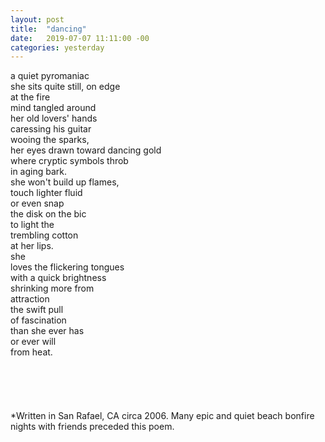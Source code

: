```yaml
---
layout: post
title:  "dancing"
date:   2019-07-07 11:11:00 -00
categories: yesterday
---
```



a quiet pyromaniac<br/>
she sits quite still, on edge<br/>
at the fire<br/>
mind tangled around<br/>
her old lovers' hands<br/>
caressing his guitar<br/>
wooing the sparks,<br/>
her eyes drawn toward dancing gold<br/>
where cryptic symbols throb<br/>
in aging bark.<br/>
she won't build up flames,<br/>
touch lighter fluid<br/>
or even snap<br/>
the disk on the bic<br/>
to light the<br/>
trembling cotton<br/>
at her lips.<br/>
she<br/>
loves the flickering tongues<br/>
with a quick brightness<br/>
shrinking more from<br/>
attraction<br/>
the swift pull<br/>
of fascination<br/>
than she ever has<br/>
or ever will<br/>
from heat.<br/>
<br/>
<br/>
<br/>
<br/>
<br/>
*Written in San Rafael, CA circa 2006. Many epic and quiet beach bonfire nights with friends preceded this poem. 
